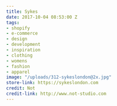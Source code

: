 ```yaml
---
title: Sykes
date: 2017-10-04 08:53:00 Z
tags:
- shopify
- e-commerce
- design
- development
- inspiration
- clothing
- womens
- fashion
- apparel
image: "/uploads/312-sykeslondon@2x.jpg"
store-link: https://sykeslondon.com
credit: Not
credit-link: http://www.not-studio.com
---
```


